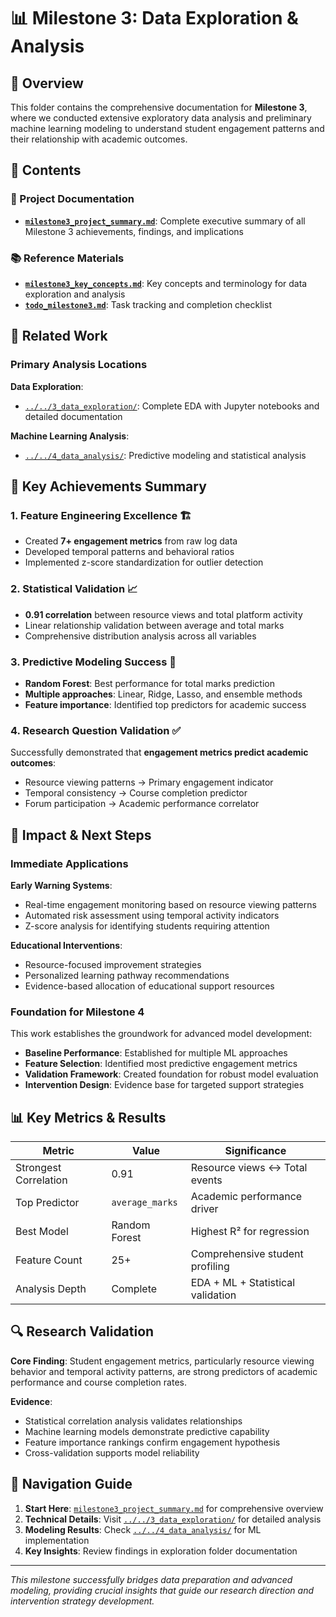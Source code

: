 # 📊 Milestone 3: Data Exploration & Analysis

## 🎯 Overview

This folder contains the comprehensive documentation for **Milestone 3**, where
we conducted extensive exploratory data analysis and preliminary machine learning
modeling to understand student engagement patterns and their relationship with
academic outcomes.

## 📁 Contents

### 📝 Project Documentation

- **[`milestone3_project_summary.md`](milestone3_project_summary.md)**:
  Complete executive summary of all Milestone 3 achievements, findings, and
  implications

### 📚 Reference Materials

- **[`milestone3_key_concepts.md`](milestone3_key_concepts.md)**: Key concepts
  and terminology for data exploration and analysis
- **[`todo_milestone3.md`](todo_milestone3.md)**: Task tracking and completion
  checklist

## 🔗 Related Work

### Primary Analysis Locations

**Data Exploration**:

- [`../../3_data_exploration/`](../../3_data_exploration/): Complete EDA with
  Jupyter notebooks and detailed documentation

**Machine Learning Analysis**:

- [`../../4_data_analysis/`](../../4_data_analysis/): Predictive modeling and
  statistical analysis

## 🎯 Key Achievements Summary

### 1. **Feature Engineering Excellence** 🏗️

- Created **7+ engagement metrics** from raw log data
- Developed temporal patterns and behavioral ratios
- Implemented z-score standardization for outlier detection

### 2. **Statistical Validation** 📈

- **0.91 correlation** between resource views and total platform activity
- Linear relationship validation between average and total marks
- Comprehensive distribution analysis across all variables

### 3. **Predictive Modeling Success** 🤖

- **Random Forest**: Best performance for total marks prediction
- **Multiple approaches**: Linear, Ridge, Lasso, and ensemble methods
- **Feature importance**: Identified top predictors for academic success

### 4. **Research Question Validation** ✅

Successfully demonstrated that **engagement metrics predict academic outcomes**:

- Resource viewing patterns → Primary engagement indicator
- Temporal consistency → Course completion predictor
- Forum participation → Academic performance correlator

## 🚀 Impact & Next Steps

### Immediate Applications

**Early Warning Systems**:

- Real-time engagement monitoring based on resource viewing patterns
- Automated risk assessment using temporal activity indicators
- Z-score analysis for identifying students requiring attention

**Educational Interventions**:

- Resource-focused improvement strategies
- Personalized learning pathway recommendations
- Evidence-based allocation of educational support resources

### Foundation for Milestone 4

This work establishes the groundwork for advanced model development:

- **Baseline Performance**: Established for multiple ML approaches
- **Feature Selection**: Identified most predictive engagement metrics
- **Validation Framework**: Created foundation for robust model evaluation
- **Intervention Design**: Evidence base for targeted support strategies

## 📊 Key Metrics & Results

| Metric | Value | Significance |
|--------|-------|--------------|
| Strongest Correlation | 0.91 | Resource views ↔ Total events |
| Top Predictor | `average_marks` | Academic performance driver |
| Best Model | Random Forest | Highest R² for regression |
| Feature Count | 25+ | Comprehensive student profiling |
| Analysis Depth | Complete | EDA + ML + Statistical validation |

## 🔍 Research Validation

**Core Finding**: Student engagement metrics, particularly resource viewing
behavior and temporal activity patterns, are strong predictors of academic
performance and course completion rates.

**Evidence**:

- Statistical correlation analysis validates relationships
- Machine learning models demonstrate predictive capability  
- Feature importance rankings confirm engagement hypothesis
- Cross-validation supports model reliability

## 📖 Navigation Guide

1. **Start Here**: [`milestone3_project_summary.md`](milestone3_project_summary.md)
   for comprehensive overview
2. **Technical Details**: Visit
   [`../../3_data_exploration/`](../../3_data_exploration/) for detailed
   analysis
3. **Modeling Results**: Check
   [`../../4_data_analysis/`](../../4_data_analysis/) for ML implementation
4. **Key Insights**: Review findings in exploration folder documentation

---

*This milestone successfully bridges data preparation and advanced modeling,
providing crucial insights that guide our research direction and intervention
strategy development.*
